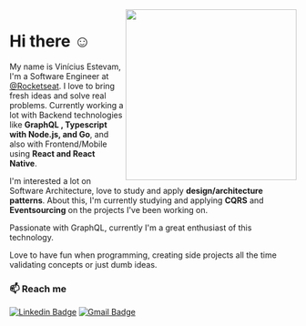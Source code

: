 <img align="right" height="300px" src="https://github.com/viniciusestevam/viniciusestevam/blob/master/character.png?raw=true" />

# Hi there :relaxed:
My name is Vinícius Estevam, I'm a Software Engineer at [@Rocketseat](https://github.com/rocketseat). I love to bring fresh ideas and solve real problems. Currently working a lot with Backend technologies like **GraphQL , Typescript with Node.js, and Go**, and also with Frontend/Mobile using **React and React Native**.

I'm interested a lot on Software Architecture, love to study and apply **design/architecture patterns**. About this, I'm currently studying and applying **CQRS** and **Eventsourcing** on the projects I've been working on.

Passionate with GraphQL, currently I'm a great enthusiast of this technology.

Love to have fun when programming, creating side projects all the time validating concepts or just dumb ideas.

### :mailbox: Reach me	
[![Linkedin Badge](https://img.shields.io/badge/-LinkedIn-blue?style=flat-square&logo=Linkedin&logoColor=white&link=https://www.linkedin.com/in/vinicius-estevam1/)](https://www.linkedin.com/in/vinicius-estevam1/)
[![Gmail Badge](https://img.shields.io/badge/-Gmail-c14438?style=flat-square&logo=Gmail&logoColor=white&link=mailto:estevamvinicius31@gmail.com)](mailto:estevamvinicius31@gmail.com)
